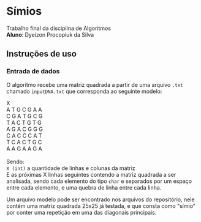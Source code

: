 # Símios
Trabalho final da disciplina de Algoritmos<br>
<b>Aluno</b>: Dyeizon Procopiuk da Silva<br>

## Instruções de uso

### Entrada de dados
O algoritmo recebe uma matriz quadrada a partir de uma arquivo `.txt` chamado `inputDNA.txt` que corresponda ao seguinte modelo: <br>

X <br>
A T G C G A A<br>
C G A T G C G<br>
T A C T G T G<br>
A G A C G G G<br>
C A C C C A T<br>
T C A C T G C<br>
A A G A A G A<br>
<br>
Sendo: <br>
`X (int)` a quantidade de linhas e colunas da matriz <br>
E as próximas X linhas seguintes contendo a matriz quadrada a ser analisada, sendo cada elemento do tipo `char` e separados por um espaço entre cada elemento, e uma quebra de linha entre cada linha. <br>

Um arquivo modelo pode ser encontrado nos arquivos do repositório, nele contém uma matriz quadrada 25x25 já testada, e que consta como "símio" por conter uma repetição em uma das diagonais principais.
